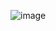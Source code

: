 ![image](https://github.com/luizhabaeb/GBertoti---FATEC/assets/82103455/96b9b655-32ee-420f-a44d-10df3d30efe5)
